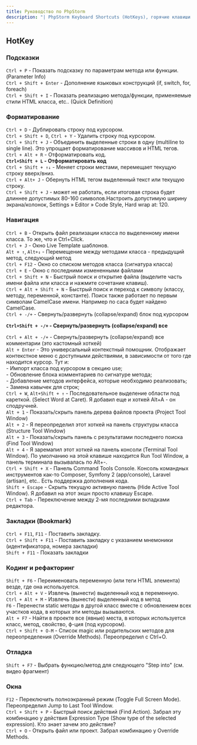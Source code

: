 ```yaml
---
title: Руководство по PhpStorm
description: "| PhpStorm Keyboard Shortcuts (HotKeys), горячие клавиши PhpStorm"
---
```



## HotKey

### Подсказки
`Ctrl + P`           - Показать подсказку по параметрам метода или функции. (Parameter Info)  
`Ctrl + Shift + Enter` - Дополнение языковых конструкций (if, switch, for, foreach)  
`Ctrl + Shift + I`     - Показать реализацию метода/функции, применяемые стили HTML класса, etc.. (Quick Definition) 

### Форматирование
`Ctrl + D`                 - Дублировать строку под курсором.  
`Ctrl + Shift + D`, `Ctrl + Y` - Удалить строку под курсором.  
`Ctrl + Shift + J` - Объединить выделенные строки в одну (multiline to single line). Это упрощает форматирование массивов и HTML тегов.  
`Ctrl + Alt + R` - Отформатировать код.  
**`Ctrl+Shift + L` - Отформатировать код**  
`Ctrl + Shift + ↑↓`          - Меняет строки местами, перемещает текущую строку вверх/вниз.  
`Ctrl + Alt+ J`             - Обернуть HTML тегом выделенный текст или текущую строку.  
`Ctrl + Shift + J`           - может не работать, если итоговая строка будет длиннее допустимых 80-160 символов.Настроить допустимую ширину экрана/колонок, Settings » Editor » Code Style, Hard wrap at: 120.


### Навигация
`Ctrl + B` - Открыть файл реализации класса по выделенному имени класса. То же, что и Ctrl+Click.  
`Ctrl + J` - Окно Live Template шаблонов.  
`Alt + ↑`, `Alt+↓` - Перемещение между методами класса - предыдущий метод, следующий метод  
`Ctrl + F12` - Окно со списком методов класса (сигнатура класса)  
`Ctrl + E` - Окно с последними измененными файлами  
`Ctrl + Shift + N` - Быстрый поиск и открытие файла (выделите часть имени файла или класса и нажмите сочетание клавиш).  
`Ctrl + Alt + Shift + N` - Быстрый поиск и переход к символу (классу, методу, переменной, константе).  Поиск также работает по первым символам CamelCase  имени. Например по caca будет найдено CamelCase.  
`Ctrl + -/+` - Свернуть/развернуть (collapse/expand) блок под курсором  

**`Ctrl+Shift + -/+` - Свернуть/развернуть (collapse/expand) все**  

`Ctrl + Alt + -/+` - Свернуть/развернуть (collapse/expand) все комментарии (это кастомный хоткей)  
`Alt + Enter` - Это универсальный контекстный помощник. Отображает контекстное меню с доступными действиями, в зависимости от того где находится курсор. Тут и:  
    - Импорт класса под курсором в секцию use;  
    - Обновление блока комментариев по сигнатуре метода;  
    - Добавление методов интерфейса, которые необходимо реализовать;  
    - Замена кавычек для строк;  
`Ctrl + W`, `Alt+Shift + ↑` - Последовательное выделение области под кареткой. (Select Word at Caret). Я добавил еще и хоткей Alt+A - он сподручней.  
`Alt + 1` - Показать/скрыть панель дерева файлов проекта (Project Tool Window)  
`Alt + 2` - Я переопределил этот хоткей на панель структуры класса (Structure Tool Window)  
`Alt + 3` - Показать/скрыть панель с результатами последнего поиска (Find Tool Window)  
`Alt + 4` - Я заремапил этот хоткей на панель консоли (Terminal Tool Window). По умолчанию на этой клавише находится Run Tool Window, а панель терминала вызывалась по Alt+-.  
`Ctrl + Shift + X` - Панель Command Tools Console. Консоль командных инструментов как-то Composer, Symfony 2 (app/console), Laravel (artisan), etc.. Есть поддержка дополнения кода.  
`Shift + Escape` - Скрыть текущую активную панель (Hide Active Tool Window). Я добавил на этот экшн просто клавишу Escape.  
`Ctrl + Tab` - Переключение между 2-мя последними вкладками редактора.  

### Закладки (Bookmark)
`Ctrl + F11`, `F11` - Поставить закладку.  
`Ctrl + Shift + F11` - Поставить закладку с указанием мнемоники (идентификатора, номера закладки)  
`Shift + F11` - Показать закладки  

### Кодинг и рефакторинг
`Shift + F6` - Переименовать переменную (или теги HTML элемента) везде, где она используется.  
`Ctrl + Alt + V` - Извлечь (вынести) выделенный код в переменную.  
`Ctrl + Alt + M` - Извлечь (вынести) выделенный код в метод  
`F6` - Перенести static методы в другой класс вместе с обновлением всех участков кода, в которых эти методы вызываются.  
`Alt + F7` - Найти в проекте все (явные) места, в которых используется класс, метод, свойство, ф-ция (под курсором).  
`Ctrl + Shift + O-M` - Список magic или родительских методов для переопределения (Override Methods). Переопределил с Ctrl+O.  

### Отладка
`Shift + F7` - Выбрать функцию/метод для следующего "Step into" (см. видео фрагмент)  

### Окна
`F12` - Переключить полноэкранный режим (Toggle Full Screen Mode). Переопределил Jump to Last Tool Window.  
`Ctrl + Shift + P` - Быстрый поиск действий (Find Action). Забрал эту комбинацию у действия Expression Type (Show type of the selected expression). Кто знает зачем это действие?  
`Ctrl + O` - Открыть файл или проект. Забрал комбинацию у Override Methods.  
